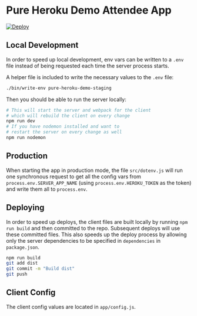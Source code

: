 # Pure Heroku Demo Attendee App

[![Deploy](https://www.herokucdn.com/deploy/button.svg)](https://heroku.com/deploy?template=https://github.com/andyet/pure-heroku-demo-attendee)

## Local Development

In order to speed up local development, env vars can be written to a `.env` file instead of being requested each time the server process starts.

A helper file is included to write the necessary values to the `.env` file:

```sh
./bin/write-env pure-heroku-demo-staging
```

Then you should be able to run the server locally:

```sh
# This will start the server and webpack for the client
# which will rebuild the client on every change
npm run dev
# If you have nodemon installed and want to
# restart the server on every change as well
npm run nodemon
```

## Production

When starting the app in production mode, the file `src/dotenv.js` will run one synchronous request to get all the config vars from `process.env.SERVER_APP_NAME` (using `process.env.HEROKU_TOKEN` as the token) and write them all to `process.env`.

## Deploying

In order to speed up deploys, the client files are built locally by running `npm run build` and then committed to the repo. Subsequent deploys will use these committed files. This also speeds up the deploy process by allowing only the server dependencies to be specified in `dependencies` in `package.json`.

```sh
npm run build
git add dist
git commit -m "Build dist"
git push
```

## Client Config

The client config values are located in `app/config.js`.
